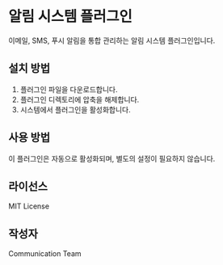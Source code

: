 # 알림 시스템 플러그인

이메일, SMS, 푸시 알림을 통합 관리하는 알림 시스템 플러그인입니다.

## 설치 방법

1. 플러그인 파일을 다운로드합니다.
2. 플러그인 디렉토리에 압축을 해제합니다.
3. 시스템에서 플러그인을 활성화합니다.

## 사용 방법

이 플러그인은 자동으로 활성화되며, 별도의 설정이 필요하지 않습니다.

## 라이선스

MIT License

## 작성자

Communication Team
